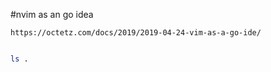 #nvim as an go idea 
```
https://octetz.com/docs/2019/2019-04-24-vim-as-a-go-ide/
```



```bash

ls .

```


